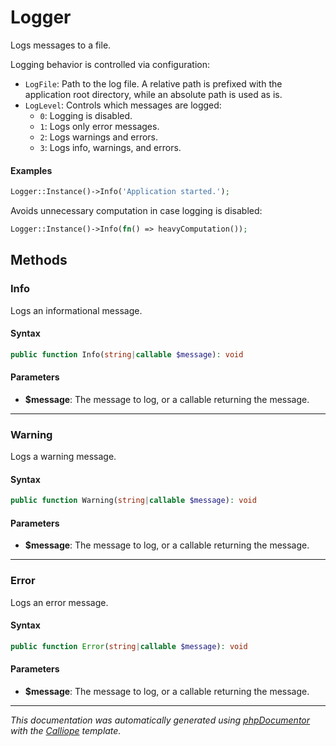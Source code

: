 # Logger

Logs messages to a file.

Logging behavior is controlled via configuration:
- `LogFile`: Path to the log file. A relative path is prefixed with the
  application root directory, while an absolute path is used as is.
- `LogLevel`: Controls which messages are logged:
  - `0`: Logging is disabled.
  - `1`: Logs only error messages.
  - `2`: Logs warnings and errors.
  - `3`: Logs info, warnings, and errors.

#### Examples

```php
Logger::Instance()->Info('Application started.');
```

Avoids unnecessary computation in case logging is disabled:
```php
Logger::Instance()->Info(fn() => heavyComputation());
```

## Methods

### Info

Logs an informational message.

#### Syntax

```php
public function Info(string|callable $message): void
```

#### Parameters

- **$message**: The message to log, or a callable returning the message.

---

### Warning

Logs a warning message.

#### Syntax

```php
public function Warning(string|callable $message): void
```

#### Parameters

- **$message**: The message to log, or a callable returning the message.

---

### Error

Logs an error message.

#### Syntax

```php
public function Error(string|callable $message): void
```

#### Parameters

- **$message**: The message to log, or a callable returning the message.

---

*This documentation was automatically generated using [phpDocumentor](http://www.phpdoc.org/) with the [Calliope](https://github.com/DaphneWebFramework/Calliope) template.*
